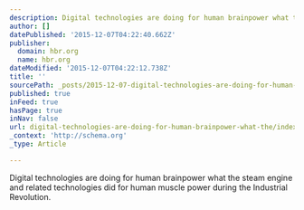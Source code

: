 ```yaml
---
description: Digital technologies are doing for human brainpower what the steam engine and related technologies did for human muscle power during the Industrial Revolution.
author: []
datePublished: '2015-12-07T04:22:40.662Z'
publisher:
  domain: hbr.org
  name: hbr.org
dateModified: '2015-12-07T04:22:12.738Z'
title: ''
sourcePath: _posts/2015-12-07-digital-technologies-are-doing-for-human-brainpower-what-the.md
published: true
inFeed: true
hasPage: true
inNav: false
url: digital-technologies-are-doing-for-human-brainpower-what-the/index.html
_context: 'http://schema.org'
_type: Article

---
```

Digital technologies are doing for human brainpower what the steam engine and related technologies did for human muscle power during the Industrial Revolution.